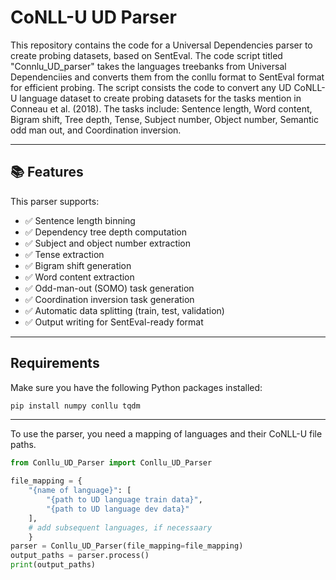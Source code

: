 # CoNLL-U UD Parser
This repository contains the code for a Universal Dependencies parser to create probing datasets, based on SentEval.
The code script titled "Connlu_UD_parser" takes the languages treebanks from Universal Dependenciies and converts them from the conllu format to SentEval format for efficient probing. The script consists the code to convert any UD CoNLL-U language dataset to create probing datasets for the tasks mention in Conneau et al. (2018). The tasks include: Sentence length, Word content, Bigram shift, Tree depth, Tense, Subject number, Object number, Semantic odd man out, and Coordination inversion.


---

## 📚 **Features**

This parser supports:
- ✅ Sentence length binning  
- ✅ Dependency tree depth computation  
- ✅ Subject and object number extraction  
- ✅ Tense extraction  
- ✅ Bigram shift generation  
- ✅ Word content extraction  
- ✅ Odd-man-out (SOMO) task generation  
- ✅ Coordination inversion task generation  
- ✅ Automatic data splitting (train, test, validation)  
- ✅ Output writing for SentEval-ready format

---

## **Requirements**

Make sure you have the following Python packages installed:

```bash
pip install numpy conllu tqdm
```
---
To use the parser, you need a mapping of languages and their CoNLL-U file paths.
```python
from Conllu_UD_Parser import Conllu_UD_Parser

file_mapping = {
    "{name of language}": [
        "{path to UD language train data}",
        "{path to UD language dev data}"
    ],
    # add subsequent languages, if necessaary
    }
parser = Conllu_UD_Parser(file_mapping=file_mapping)
output_paths = parser.process()
print(output_paths)
```
